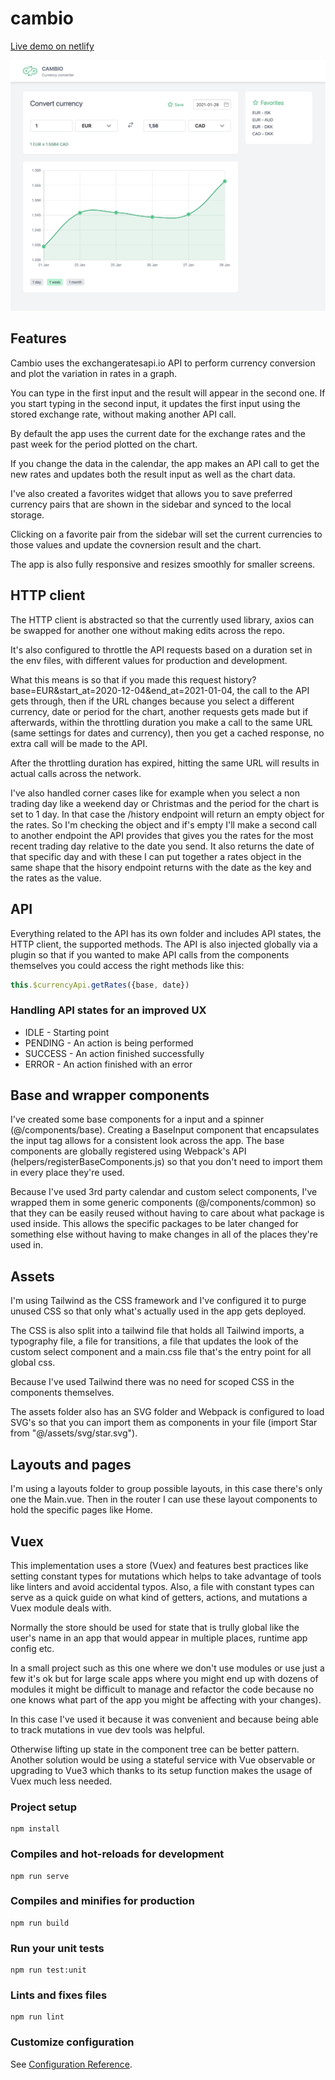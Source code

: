 # cambio

[Live demo on netlify](https://adoring-lovelace-1156cd.netlify.app/)

![cambio](./cambio.png?raw=true)

## Features

Cambio uses the exchangeratesapi.io API to perform currency conversion and plot
the variation in rates in a graph.

You can type in the first input and the result will appear in the second one. If
you start typing in the second input, it updates the first input using the
stored exchange rate, without making another API call.

By default the app uses the current date for the exchange rates and the past
week for the period plotted on the chart.

If you change the data in the calendar, the app makes an API call to get the new
rates and updates both the result input as well as the chart data.

I've also created a favorites widget that allows you to save preferred currency
pairs that are shown in the sidebar and synced to the local storage.

Clicking on a favorite pair from the sidebar will set the current currencies to
those values and update the covnersion result and the chart.

The app is also fully responsive and resizes smoothly for smaller screens.

## HTTP client

The HTTP client is abstracted so that the currently used library, axios can be
swapped for another one without making edits across the repo.

It's also configured to throttle the API requests based on a duration set in the env files, with different values for production and
development.

What this means is so that if you made this request
history?base=EUR&start_at=2020-12-04&end_at=2021-01-04, the call to the API gets
through, then if the URL changes because you select a different currency, date
or period for the chart, another requests gets made but if afterwards, within
the throttling duration you make a call to the same URL (same settings for dates
and currency), then you get a cached response, no extra call will be made to the
API.

After the throttling duration has expired, hitting the same URL will results in
actual calls across the network.

I've also handled corner cases like for example when you select a non trading
day like a weekend day or Christmas and the period for the chart is set to 1
day. In that case the /history endpoint will return an empty object for the
rates. So I'm checking the object and if's empty I'll make a second call to
another endpoint the API provides that gives you the rates for the most recent
trading day relative to the date you send. It also returns the date of that
specific day and with these I can put together a rates object in the same shape
that the hisory endpoint returns with the date as the key and the rates as the value.

## API

Everything related to the API has its own folder and includes API states, the
HTTP client, the supported methods. The API is also injected globally via a
plugin so that if you wanted to make API calls from the components themselves
you could access the right methods like this:

```js
this.$currencyApi.getRates({base, date})
```

### Handling API states for an improved UX

- IDLE - Starting point
- PENDING - An action is being performed
- SUCCESS - An action finished successfully
- ERROR - An action finished with an error

## Base and wrapper components

I've created some base components for a input and a spinner (@/components/base). Creating a
BaseInput component that encapsulates the input tag allows for a consistent look
across the app. The base components are globally registered using Webpack's API
(helpers/registerBaseComponents.js) so that you don't need to import them in
every place they're used.

Because I've used 3rd party calendar and custom select components, I've wrapped
them in some generic components (@/components/common) so that they can be easily reused without having
to care about what package is used inside. This allows the specific packages to
be later changed for something else without having to make changes in all of the
places they're used in.

## Assets

I'm using Tailwind as the CSS framework and I've configured it to purge unused
CSS so that only what's actually used in the app gets deployed.

The CSS is also split into a tailwind file that holds all Tailwind imports, a
typography file, a file for transitions, a file that updates the look of the
custom select component and a main.css file that's the entry point for all
global css.

Because I've used Tailwind there was no need for scoped CSS in the components
themselves.

The assets folder also has an SVG folder and Webpack is configured to load SVG's
so that you can import them as components in your file (import Star from
"@/assets/svg/star.svg").

## Layouts and pages

I'm using a layouts folder to group possible layouts, in this case there's only
one the Main.vue. Then in the router I can use these layout components to hold
the specific pages like Home.

## Vuex

This implementation uses a store (Vuex) and features best practices like setting
constant types for mutations which helps to take advantage of tools like linters and avoid accidental
typos. Also, a file with constant types can serve as a quick guide on what kind
of getters, actions, and mutations a Vuex module deals with.

Normally the store should be used for state that is trully global like the
user's name in an app that would appear in multiple places, runtime app config etc.

In a small project such as this one where we don't use modules or use just a few it's
ok but for large scale apps where you might end up with dozens of modules it
might be difficult to manage and refactor the code because no one knows what part of the
app you might be affecting with your changes).

In this case I've used it because it was convenient and because being able to
track mutations in vue dev tools was helpful.

Otherwise lifting up state in the component tree can be better pattern. Another
solution would be using a stateful service with Vue observable or upgrading to
Vue3 which thanks to its setup function makes the usage of Vuex much less
needed.


### Project setup
```
npm install
```

### Compiles and hot-reloads for development
```
npm run serve
```

### Compiles and minifies for production
```
npm run build
```

### Run your unit tests
```
npm run test:unit
```

### Lints and fixes files
```
npm run lint
```

### Customize configuration
See [Configuration Reference](https://cli.vuejs.org/config/).
